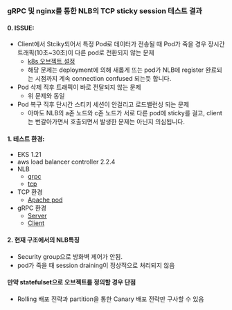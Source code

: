### gRPC 및 nginx를 통한 NLB의 TCP sticky session 테스트 결과 

#### 0. ISSUE: 
 - Client에서 Stciky되어서 특정 Pod로 데이터가 전송될 때 Pod가 죽을 경우 장시간 트래픽(10초~30초)이 다른 pod로 전환되지 않는 문제
   - [k8s 오브젝트 설정](k8s.yaml)
   - 해당 문제는 deployment에 의해 새롭게 뜨는 pod가 NLB에 register 완료되는 시점까지 계속 connection confused 되는듯 합니다.
 - Pod 삭제 직후 트래픽이 바로 전달되지 않는 문제
   - 위 문제와 동일
 - Pod 복구 직후 단시간 스티키 세션이 안걸리고 로드밸런싱 되는 문제
   - 아마도 NLB의 a존 노드와 c존 노드가 서로 다른 pod에 sticky를 걸고, client는 번갈아가면서 호출되면서 발생한 문제는 아닌지 의심됩니다. 

#### 1. 테스트 환경:
 - EKS 1.21
 - aws load balancer controller 2.2.4
 - NLB
   - [grpc](grpc.yaml)
   - [tcp](tcp.yaml)
 - TCP 환경
   - [Apache pod](tcp_docker/)
 - gRPC 환경
   - [Server](grpc_docker/grpc/examples/python/helloworld/server.py)
   - [Client](grpc_docker/grpc/examples/python/helloworld/nlb.py)


#### 2. 현재 구조에서의 NLB특징
 - Security group으로 방화벽 제어가 안됨.
 - pod가 죽을 때 session draining이 정상적으로 처리되지 않음 


#### 만약 statefulset으로 오브젝트를 정의할 경우 단점
 - Rolling 배포 전략과 partition을 통한 Canary 배포 전략만 구사할 수 있음 

